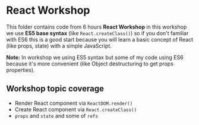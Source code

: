 # React Workshop

This folder contains code from 6 hours **React Workshop** in this workshop we use **ES5 base syntax** (like `React.createClass()`) so if you don't familiar with ES6 this is a good start because you will learn a basic concept of React (like props, state) with a simple JavaScript.

**Note:** In workshop we using ES5 syntax but some of my code using ES6 because it's more convenient (like Object destructuring to get props properties). 

## Workshop topic coverage
- Render React component via `ReactDOM.render()`
- Create React component via `React.createClass()`
- `props` and `state` and some of `refs`
